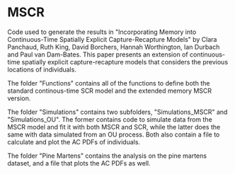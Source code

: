 # MSCR
Code used to generate the results in "Incorporating Memory into Continuous-Time Spatially Explicit Capture-Recapture Models" by Clara Panchaud, Ruth King, David Borchers, Hannah Worthington, Ian Durbach and Paul van Dam-Bates. This paper presents an extension of continuous-time spatially explicit capture-recapture models that considers the previous locations of individuals. 

The folder "Functions" contains all of the functions to define both the standard continous-time SCR model and the extended memory MSCR version. 

The folder "Simulations" contains two subfolders, "Simulations_MSCR" and "Simulations_OU". The former contains code to simulate data from the MSCR model and fit it with both MSCR and SCR, while the latter does the same with data simulated from an OU process. Both also contain a file to calculate and plot the AC PDFs of individuals. 

The folder "Pine Martens" contains the analysis on the pine martens dataset, and a file that plots the AC PDFs as well. 
